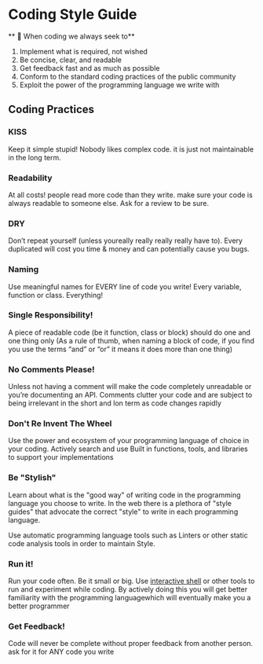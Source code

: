 # Coding Style Guide

** :8ball: When coding we always seek to**
1. Implement what is required, not wished
2. Be concise, clear, and readable
3. Get feedback fast and as much as possible
4. Conform to the standard coding practices of the public community
5. Exploit the power of the programming language we write with

## Coding Practices
### KISS
Keep it simple stupid! Nobody likes complex code. it is just not maintainable in the long term.

### Readability
At all costs! people read more code than they write. make sure your code is always readable to someone else. Ask for a review to be sure.

### DRY
Don’t repeat yourself (unless youreally really really really have to).
Every duplicated will cost you time & money and can potentially cause you bugs.

### Naming
Use meaningful names for EVERY line of code you write! Every variable, function or class. Everything!

### Single Responsibility!
A piece of readable code (be it function, class or block) should do one and one thing only (As a rule of thumb, when naming a block of code, if you find you use the terms “and” or “or” it means it does more than one thing)

### No Comments Please!
Unless not having a comment will make the code completely unreadable or you’re documenting an API.
Comments clutter your code and are subject to being irrelevant in the short and lon term as code changes rapidly

### Don't Re Invent The Wheel
Use the power and ecosystem of your programming language of choice in your coding. Actively search and use Built in functions, tools, and libraries to support your implementations

### Be "Stylish"
Learn about what is the "good way" of writing code in the programming language you choose to write. In the web there is a plethora of "style guides" that advocate the correct "style" to write in each programming language.

Use automatic programming language tools such as Linters or other static code analysis tools in order to maintain Style.

### Run it!
Run your code often. Be it small or big. Use [interactive shell](https://docs.python.org/3/tutorial/interpreter.html#interactive-mode) or other tools to run and experiment while coding. By actively doing this you will get
better familiarity with the programming languagewhich will eventually make you a better programmer

### Get Feedback!
Code will never be complete without proper feedback from another person. ask for it for ANY code you write
